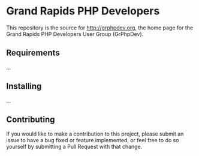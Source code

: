 # Grand Rapids PHP Developers

This repository is the source for http://grphpdev.org, the home page for
the Grand Rapids PHP Developers User Group (GrPhpDev).

## Requirements

...

## Installing

...

## Contributing

If you would like to make a contribution to this project, please submit
an issue to have a bug fixed or feature implemented, or feel free to do
so yourself by submitting a Pull Request with that change.

